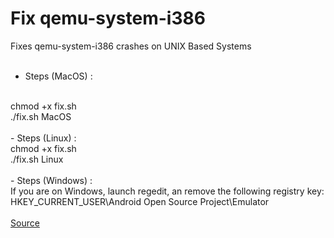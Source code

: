 # Fix qemu-system-i386
Fixes qemu-system-i386 crashes on UNIX Based Systems
<br><br>
- Steps (MacOS) : 
<br>
chmod +x fix.sh 
<br>
./fix.sh MacOS
<br><br>
- Steps (Linux) :
<br>
chmod +x fix.sh
<br>
./fix.sh Linux
<br><br>
- Steps (Windows) :
<br>
If you are on Windows, launch regedit, an remove the following registry key: HKEY_CURRENT_USER\Android Open Source Project\Emulator
<br><br>
<a href = "https://code.google.com/p/android/issues/detail?id=206786#c7">Source</a>
